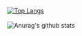 [![Top Langs](https://github-readme-stats.vercel.app/api/top-langs/?username=anuraghazra&layout=compact)](https://github.com/anuraghazra/github-readme-stats)
<br />
<br />
![Anurag's github stats](https://github-readme-stats.vercel.app/api?username=japerry911&show_icons=true&theme=radical)
